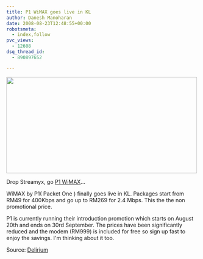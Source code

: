 ```yaml
---
title: P1 WiMAX goes live in KL
author: Danesh Manoharan
date: 2008-08-23T12:48:55+00:00
robotsmeta:
  - index,follow
pvc_views:
  - 12608
dsq_thread_id:
  - 890897652

---
```

<img loading="lazy" class="alignnone" title="P1 WiMAX" src="http://farm4.static.flickr.com/3241/2789548980_1225cbac25.jpg" alt="" width="500" height="252" />

Drop Streamyx, go [P1 WiMAX][1]...

WiMAX by P1( Packet One ) finally goes live in KL. Packages start from RM49 for 400Kbps and go up to RM269 for 2.4 Mbps. This the the non promotional price.

P1 is currently running their introduction promotion which starts on August 20th and ends on 30rd September. The prices have been significantly reduced and the modem (RM999) is included for free so sign up fast to enjoy the savings. I'm thinking about it too.

Source: [Delirium][2]

 [1]: http://www.p1.com.my/index.aspx
 [2]: http://www.abinesh.com/delirium/posts/wimax-rolls-out-today/